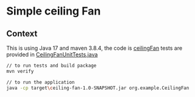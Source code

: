 # Simple ceiling Fan

## Context

This is using Java 17 and maven 3.8.4, the code is  [ceilingFan](./src/main/java/org/example/CeilingFan.java)
tests are provided in [CeilingFanUnitTests.java](./src/test/java/org/example/CeilingFanUnitTests.java)

```bash
// to run tests and build package
mvn verify

// to run the application
java -cp target\ceiling-fan-1.0-SNAPSHOT.jar org.example.CeilingFan
```